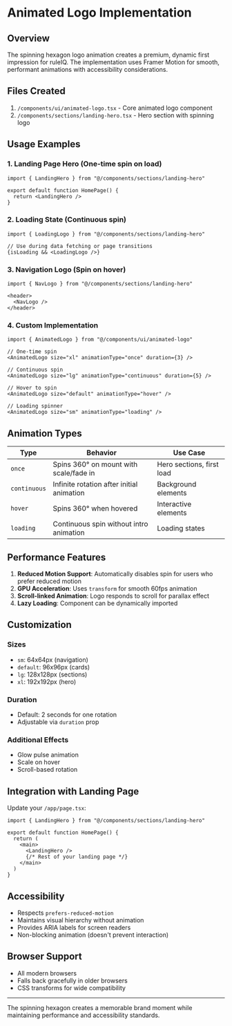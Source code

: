 # Animated Logo Implementation

## Overview
The spinning hexagon logo animation creates a premium, dynamic first impression for ruleIQ. The implementation uses Framer Motion for smooth, performant animations with accessibility considerations.

## Files Created
1. `/components/ui/animated-logo.tsx` - Core animated logo component
2. `/components/sections/landing-hero.tsx` - Hero section with spinning logo

## Usage Examples

### 1. Landing Page Hero (One-time spin on load)
```tsx
import { LandingHero } from "@/components/sections/landing-hero"

export default function HomePage() {
  return <LandingHero />
}
```

### 2. Loading State (Continuous spin)
```tsx
import { LoadingLogo } from "@/components/sections/landing-hero"

// Use during data fetching or page transitions
{isLoading && <LoadingLogo />}
```

### 3. Navigation Logo (Spin on hover)
```tsx
import { NavLogo } from "@/components/sections/landing-hero"

<header>
  <NavLogo />
</header>
```

### 4. Custom Implementation
```tsx
import { AnimatedLogo } from "@/components/ui/animated-logo"

// One-time spin
<AnimatedLogo size="xl" animationType="once" duration={3} />

// Continuous spin
<AnimatedLogo size="lg" animationType="continuous" duration={5} />

// Hover to spin
<AnimatedLogo size="default" animationType="hover" />

// Loading spinner
<AnimatedLogo size="sm" animationType="loading" />
```

## Animation Types

| Type | Behavior | Use Case |
|------|----------|----------|
| `once` | Spins 360° on mount with scale/fade in | Hero sections, first load |
| `continuous` | Infinite rotation after initial animation | Background elements |
| `hover` | Spins 360° when hovered | Interactive elements |
| `loading` | Continuous spin without intro animation | Loading states |

## Performance Features

1. **Reduced Motion Support**: Automatically disables spin for users who prefer reduced motion
2. **GPU Acceleration**: Uses `transform` for smooth 60fps animation
3. **Scroll-linked Animation**: Logo responds to scroll for parallax effect
4. **Lazy Loading**: Component can be dynamically imported

## Customization

### Sizes
- `sm`: 64x64px (navigation)
- `default`: 96x96px (cards)
- `lg`: 128x128px (sections)
- `xl`: 192x192px (hero)

### Duration
- Default: 2 seconds for one rotation
- Adjustable via `duration` prop

### Additional Effects
- Glow pulse animation
- Scale on hover
- Scroll-based rotation

## Integration with Landing Page

Update your `/app/page.tsx`:

```tsx
import { LandingHero } from "@/components/sections/landing-hero"

export default function HomePage() {
  return (
    <main>
      <LandingHero />
      {/* Rest of your landing page */}
    </main>
  )
}
```

## Accessibility

- Respects `prefers-reduced-motion`
- Maintains visual hierarchy without animation
- Provides ARIA labels for screen readers
- Non-blocking animation (doesn't prevent interaction)

## Browser Support

- All modern browsers
- Falls back gracefully in older browsers
- CSS transforms for wide compatibility

---

The spinning hexagon creates a memorable brand moment while maintaining performance and accessibility standards.
